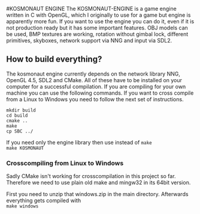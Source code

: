 #KOSMONAUT ENGINE
The KOSMONAUT-ENGINE is a game engine written in C with OpenGL, which I originally
to use for a game but engine is apparently more fun. If you want to use the engine
you can do it, even if it is not production ready but it has some important features.
OBJ models can be used, BMP textures are working, rotation without gimbal lock,
different primitives, skyboxes, network support via NNG and input via SDL2.

## How to build everything?
The kosmonaut engine currently depends on the network library NNG, OpenGL 4.5,
SDL2 and CMake. All of these have to be installed on your computer for a successful
compilation. If you are compiling for your own machine you can use the
following commands. If you want to cross compile from a Linux to Windows you need
to follow the next set of instructions.
  
`mkdir build`  
`cd build`  
`cmake ..`  
`make`  
`cp SBC ../`

If you need only the engine library then use instead of `make`  
`make KOSMONAUT`

### Crosscompiling from Linux to Windows
Sadly CMake isn't working for crosscompilation in this project so far. Therefore
we need to use plain old make and mingw32 in its 64bit version.

First you need to unzip that windows.zip in the main directory.
Afterwards everything gets compiled with  
`make windows`
